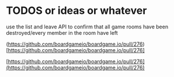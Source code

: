 # TODOS or ideas or whatever

use the list and leave API to confirm that all game rooms have been destroyed/every member in the room have left

(https://github.com/boardgameio/boardgame.io/pull/276)[https://github.com/boardgameio/boardgame.io/pull/276]

[https://github.com/boardgameio/boardgame.io/pull/276](https://github.com/boardgameio/boardgame.io/pull/276)